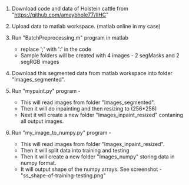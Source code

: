 1. Download code and data of Holstein cattle from "https://github.com/ameybhole77/IIHC"

2. Upload data to matlab workspace. (matlab online in my case)

3. Run "BatchPreprocessing.m" program in matlab
	- replace ';' with ':' in the code
	- Sample folders will be created with 4 images - 2 segMasks and 2 segRGB images

4. Download this segmented data from matlab workspace into folder "Images_segmented".

5. Run "mypaint.py" program -
	- This will read images from folder "Images_segmented".
	- Then it will do inpainting and then resizing to (256*256)
	- Next it will create a new folder "Images_inpaint_resized" contaning all output images.

6. Run "my_image_to_numpy.py" program -
	- This will read images from folder "Images_inpaint_resized".
	- Then it will split data into training and testing
	- Then it will create a new folder "Images_numpy" storing data in numpy format.
	- It will output shape of the numpy arrays. See screenshot - "ss_shape-of-training-testing.png" 

